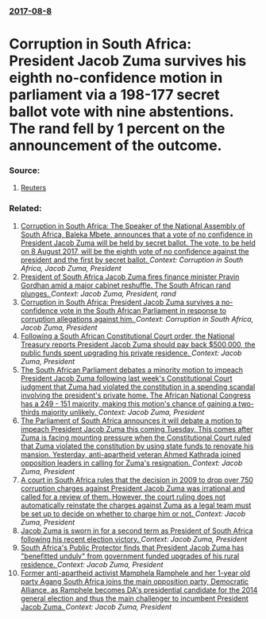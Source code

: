 ### [2017-08-8](/news/2017/08/8/index.md)

# Corruption in South Africa: President Jacob Zuma survives his eighth no-confidence motion in parliament via a 198-177 secret ballot vote with nine abstentions. The rand fell by 1 percent on the announcement of the outcome. 




### Source:

1. [Reuters](http://www.reuters.com/article/us-safrica-politics-idUSKBN1AN2JY?il=0)

### Related:

1. [Corruption in South Africa: The Speaker of the National Assembly of South Africa, Baleka Mbete, announces that a vote of no confidence in President Jacob Zuma will be held by secret ballot. The vote, to be held on 8 August 2017, will be the eighth vote of no confidence against the president and the first by secret ballot. ](/news/2017/08/7/corruption-in-south-africa-the-speaker-of-the-national-assembly-of-south-africa-baleka-mbete-announces-that-a-vote-of-no-confidence-in-pr.md) _Context: Corruption in South Africa, Jacob Zuma, President_
2. [President of South Africa Jacob Zuma fires finance minister Pravin Gordhan amid a major cabinet reshuffle. The South African rand plunges. ](/news/2017/03/31/president-of-south-africa-jacob-zuma-fires-finance-minister-pravin-gordhan-amid-a-major-cabinet-reshuffle-the-south-african-rand-plunges.md) _Context: Jacob Zuma, President, rand_
3. [Corruption in South Africa: President Jacob Zuma survives a no-confidence vote in the South African Parliament in response to corruption allegations against him. ](/news/2016/03/1/corruption-in-south-africa-president-jacob-zuma-survives-a-no-confidence-vote-in-the-south-african-parliament-in-response-to-corruption-all.md) _Context: Corruption in South Africa, Jacob Zuma, President_
4. [Following a South African Constitutional Court order, the National Treasury reports President Jacob Zuma should pay back $500,000, the public funds spent upgrading his private residence. ](/news/2016/06/28/following-a-south-african-constitutional-court-order-the-national-treasury-reports-president-jacob-zuma-should-pay-back-500-000-the-publi.md) _Context: Jacob Zuma, President_
5. [The South African Parliament debates a minority motion to impeach President Jacob Zuma following last week's Constitutional Court judgment that Zuma had violated the constitution in a spending scandal involving the president's private home. The African National Congress has a 249 - 151 majority, making this motion's chance of gaining a two-thirds majority unlikely. ](/news/2016/04/5/the-south-african-parliament-debates-a-minority-motion-to-impeach-president-jacob-zuma-following-last-week-s-constitutional-court-judgment-t.md) _Context: Jacob Zuma, President_
6. [The Parliament of South Africa announces it will debate a motion to impeach President Jacob Zuma this coming Tuesday. This comes after Zuma is facing mounting pressure when the Constitutional Court ruled that Zuma violated the constitution by using state funds to renovate his mansion. Yesterday, anti-apartheid veteran Ahmed Kathrada joined opposition leaders in calling for Zuma's resignation. ](/news/2016/04/3/the-parliament-of-south-africa-announces-it-will-debate-a-motion-to-impeach-president-jacob-zuma-this-coming-tuesday-this-comes-after-zuma.md) _Context: Jacob Zuma, President_
7. [A court in South Africa rules that the decision in 2009 to drop over 750 corruption charges against President Jacob Zuma was irrational and called for a review of them. However, the court ruling does not automatically reinstate the charges against Zuma as a legal team must be set up to decide on whether to charge him or not. ](/news/2016/04/29/a-court-in-south-africa-rules-that-the-decision-in-2009-to-drop-over-750-corruption-charges-against-president-jacob-zuma-was-irrational-and.md) _Context: Jacob Zuma, President_
8. [Jacob Zuma is sworn in for a second term as President of South Africa following his recent election victory. ](/news/2014/05/24/jacob-zuma-is-sworn-in-for-a-second-term-as-president-of-south-africa-following-his-recent-election-victory.md) _Context: Jacob Zuma, President_
9. [South Africa's Public Protector finds that President Jacob Zuma has "benefitted unduly" from government funded upgrades of his rural residence. ](/news/2014/03/19/south-africa-s-public-protector-finds-that-president-jacob-zuma-has-benefitted-unduly-from-government-funded-upgrades-of-his-rural-residen.md) _Context: Jacob Zuma, President_
10. [Former anti-apartheid activist Mamphela Ramphele and her 1-year old party Agang South Africa joins the main opposition party, Democratic Alliance, as Ramphele becomes DA's presidential candidate for the 2014 general election and thus the main challenger to incumbent President Jacob Zuma. ](/news/2014/01/28/former-anti-apartheid-activist-mamphela-ramphele-and-her-1-year-old-party-agang-south-africa-joins-the-main-opposition-party-democratic-all.md) _Context: Jacob Zuma, President_
